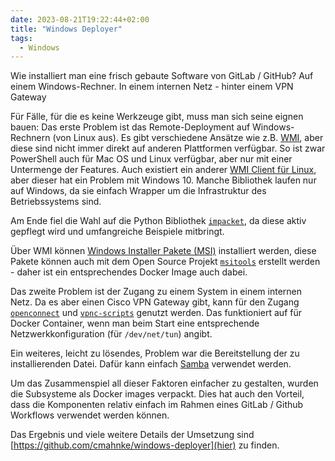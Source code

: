 ```yaml
---
date: 2023-08-21T19:22:44+02:00
title: "Windows Deployer"
tags:
  - Windows
---
```


Wie installiert man eine frisch gebaute Software von GitLab / GitHub?
Auf einem Windows-Rechner.
In einem internen Netz - hinter einem VPN Gateway
<!--more-->

Für Fälle, für die es keine Werkzeuge gibt, muss man sich seine eignen bauen:
Das erste Problem ist das Remote-Deployment auf Windows-Rechnern (von Linux aus). Es gibt verschiedene Ansätze wie z.B. [WMI](https://de.wikipedia.org/wiki/Windows_Management_Instrumentation), aber diese sind nicht immer direkt auf anderen Plattformen verfügbar. So ist zwar PowerShell auch für Mac OS und Linux verfügbar, aber nur mit einer Untermenge der Features. Auch existiert ein anderer [WMI Client für Linux](https://gist.github.com/rickheil/7c89a843bf7c853997a1), aber dieser hat ein Problem mit Windows 10. Manche Bibliothek laufen nur auf Windows, da sie einfach Wrapper um die Infrastruktur des Betriebssystems sind.

Am Ende fiel die Wahl auf die Python Bibliothek [`impacket`](https://github.com/fortra/impacket), da diese aktiv gepflegt wird und umfangreiche Beispiele mitbringt.

Über WMI können [Windows Installer Pakete (MSI)](https://de.wikipedia.org/wiki/Windows_Installer) installiert werden, diese Pakete können auch mit dem Open Source Projekt [`msitools`](https://gitlab.gnome.org/GNOME/msitools) erstellt werden - daher ist ein entsprechendes Docker Image auch dabei.

Das zweite Problem ist der Zugang zu einem System in einem internen Netz. Da es aber einen Cisco VPN Gateway gibt, kann für den Zugang [`openconnect`](https://gitlab.com/openconnect/openconnect) und [`vpnc-scripts`](https://gitlab.com/openconnect/vpnc-scripts) genutzt werden. Das funktioniert auf für Docker Container, wenn man beim Start eine entsprechende  Netzwerkkonfiguration (für `/dev/net/tun`) angibt.

Ein weiteres, leicht zu lösendes, Problem war die Bereitstellung der zu installierenden Datei. Dafür kann einfach [Samba](https://www.samba.org/) verwendet werden.

Um das Zusammenspiel all dieser Faktoren einfacher zu gestalten, wurden die Subsysteme als Docker images verpackt. Dies hat auch den Vorteil, dass die Komponenten relativ einfach im Rahmen eines GitLab / Github Workflows verwendet werden können.

Das Ergebnis und viele weitere Details der Umsetzung sind [https://github.com/cmahnke/windows-deployer](hier) zu finden.
